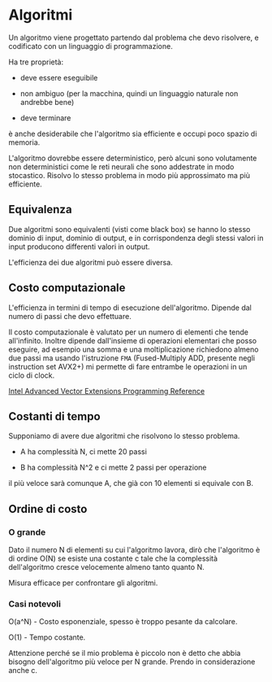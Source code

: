 # Algoritmi

Un algoritmo viene progettato partendo dal problema che devo risolvere, e codificato con un linguaggio
di programmazione.

Ha tre proprietà:

- deve essere eseguibile

- non ambiguo (per la macchina, quindi un linguaggio naturale non andrebbe bene)

- deve terminare

è anche desiderabile che l'algoritmo sia efficiente e occupi poco spazio di memoria.

L'algoritmo dovrebbe essere deterministico, però alcuni sono volutamente non deterministici come
le reti neurali che sono addestrate in modo stocastico. Risolvo lo stesso problema in modo più
approssimato ma più efficiente.

## Equivalenza

Due algoritmi sono equivalenti (visti come black box) se hanno lo stesso dominio di input, dominio di output,
e in corrispondenza degli stessi valori in input producono differenti valori in output.

L'efficienza dei due algoritmi può essere diversa.

## Costo computazionale

L'efficienza in termini di tempo di esecuzione dell'algoritmo. Dipende dal numero di passi che devo
effettuare.

Il costo computazionale è valutato per un numero di elementi che tende all'infinito. Inoltre dipende
dall'insieme di operazioni elementari che posso eseguire, ad esempio una somma e una moltiplicazione
richiedono almeno due passi ma usando l'istruzione `FMA` (Fused-Multiply ADD, presente negli instruction set AVX2+) mi
permette di fare entrambe le operazioni in un ciclo di clock.

[Intel Advanced Vector Extensions Programming Reference](https://www.intel.com/content/dam/develop/external/us/en/documents/36945)

## Costanti di tempo

Supponiamo di avere due algoritmi che risolvono lo stesso problema.

- A ha complessità N, ci mette 20 passi

- B ha complessità N^2 e ci mette 2 passi per operazione

il più veloce sarà comunque A, che già con 10 elementi si equivale con B.

## Ordine di costo

### O grande

Dato il numero N di elementi su cui l'algoritmo lavora, dirò che l'algoritmo è di ordine O(N)
se esiste una costante c tale che la complessità dell'algoritmo cresce velocemente almeno tanto quanto N.

Misura efficace per confrontare gli algoritmi.

### Casi notevoli

O(a^N) - Costo esponenziale, spesso è troppo pesante da calcolare.

O(1) - Tempo costante.

Attenzione perché se il mio problema è piccolo non è detto che abbia bisogno dell'algoritmo più veloce
per N grande. Prendo in considerazione anche c.
